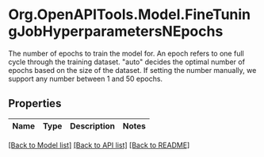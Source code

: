 # Org.OpenAPITools.Model.FineTuningJobHyperparametersNEpochs
The number of epochs to train the model for. An epoch refers to one full cycle through the training dataset. \"auto\" decides the optimal number of epochs based on the size of the dataset. If setting the number manually, we support any number between 1 and 50 epochs.

## Properties

Name | Type | Description | Notes
------------ | ------------- | ------------- | -------------

[[Back to Model list]](../README.md#documentation-for-models) [[Back to API list]](../README.md#documentation-for-api-endpoints) [[Back to README]](../README.md)

